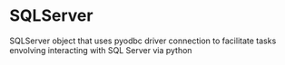 # SQLServer
SQLServer object that uses pyodbc driver connection to facilitate tasks envolving interacting with SQL Server via python
